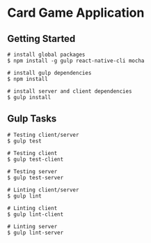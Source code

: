 # Card Game Application

## Getting Started
```
# install global packages
$ npm install -g gulp react-native-cli mocha

# install gulp dependencies
$ npm install

# install server and client dependencies
$ gulp install
```

## Gulp Tasks
```
# Testing client/server
$ gulp test

# Testing client
$ gulp test-client

# Testing server
$ gulp test-server

# Linting client/server
$ gulp lint

# Linting client
$ gulp lint-client

# Linting server
$ gulp lint-server
```
